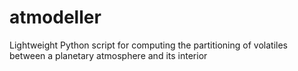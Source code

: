 # atmodeller
Lightweight Python script for computing the partitioning of volatiles between a planetary atmosphere and its interior
